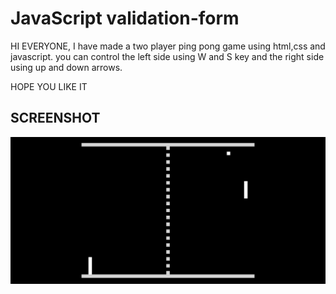 # JavaScript validation-form

HI EVERYONE,
I have made a two player ping pong game using html,css and javascript. you
can control the left side using W and S key and the right side using
up and down arrows.

HOPE YOU LIKE IT

## SCREENSHOT
<img src="pong.PNG"/>